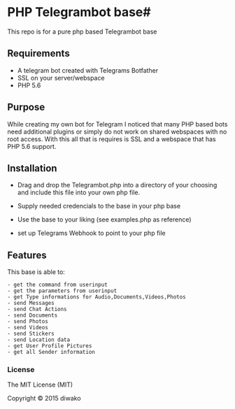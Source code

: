 # PHP Telegrambot base#
This repo is for a pure php based Telegrambot base

## Requirements ##
* A telegram bot created with Telegrams Botfather
* SSL on your server/webspace
* PHP 5.6

## Purpose ##
While creating my own bot for Telegram I noticed that many PHP based bots need additional plugins or simply do not work on shared webspaces with no root access.
With this all that is requires is SSL and a webspace that has PHP 5.6 support.

## Installation ##
* Drag and drop the Telegrambot.php into a directory of your choosing and include this file into your own php file.

* Supply needed credencials to the base in your php base

* Use the base to your liking (see examples.php as reference)

* set up Telegrams Webhook to point to your php file

## Features ##
This base is able to:

	- get the command from userinput
	- get the parameters from userinput
	- get Type informations for Audio,Documents,Videos,Photos
	- send Messages
	- send Chat Actions
	- send Documents
	- send Photos
	- send Videos
	- send Stickers
	- send Location data
	- get User Profile Pictures
	- get all Sender information

### License ###

  The MIT License (MIT)

Copyright &COPY; 2015 diwako
